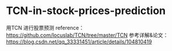 # TCN-in-stock-prices-prediction
用TCN 进行股票预测
reference：https://github.com/locuslab/TCN/tree/master/TCN
参考详解&论文：https://blog.csdn.net/qq_33331451/article/details/104810419
